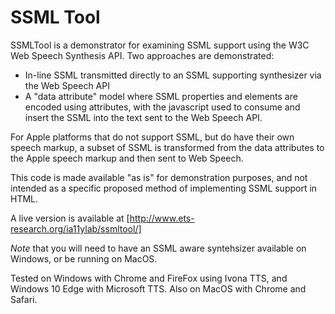 # SSML Tool

SSMLTool is a demonstrator for examining SSML support using the W3C Web Speech Synthesis API.  Two approaches
are demonstrated:

* In-line SSML transmitted directly to an SSML supporting synthesizer via the Web Speech API
* A "data attribute" model where SSML properties and elements are encoded using attributes, with the javascript used to consume
and insert the SSML into the text sent to the Web Speech API.

For Apple platforms that do not support SSML, but do have their own speech markup, a subset of SSML is transformed from the data 
attributes to the Apple speech markup and then sent to Web Speech.

This code is made available "as is" for demonstration purposes, and not intended as a specific proposed method of implementing SSML support in HTML.

A live version is available at [http://www.ets-research.org/ia11ylab/ssmltool/]

*Note* that you will need to have an SSML aware syntehsizer available on Windows, or be running on MacOS.

Tested on Windows with Chrome and FireFox using Ivona TTS, and Windows 10 Edge with Microsoft TTS.  Also on MacOS with Chrome and Safari.

